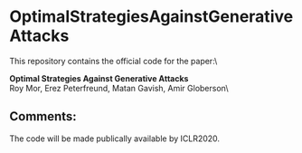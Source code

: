 # OptimalStrategiesAgainstGenerativeAttacks
This repository contains the official code for the paper:\

**Optimal Strategies Against Generative Attacks**\
Roy Mor, Erez Peterfreund, Matan Gavish, Amir Globerson\

## Comments:
The code will be made publically available by ICLR2020. 
